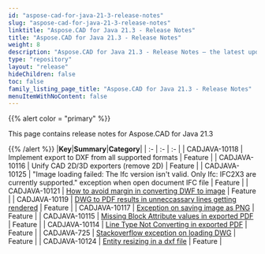 ```yaml
---
id: "aspose-cad-for-java-21-3-release-notes"
slug: "aspose-cad-for-java-21-3-release-notes"
linktitle: "Aspose.CAD for Java 21.3 - Release Notes"
title: "Aspose.CAD for Java 21.3 - Release Notes"
weight: 8
description: "Aspose.CAD for Java 21.3 - Release Notes – the latest updates and fixes."
type: "repository"
layout: "release"
hideChildren: false
toc: false
family_listing_page_title: "Aspose.CAD for Java 21.3 - Release Notes"
menuItemWithNoContent: false
---
```


{{% alert color = "primary" %}}

This page contains release notes for Aspose.CAD for Java 21.3

{{% /alert %}}
|**Key**|**Summary**|**Category**|
| :- | :- | :- |
| CADJAVA-10118 | Implement export to DXF from all supported formats | Feature |
| CADJAVA-10116 | Unify CAD 2D/3D exporters (remove 2D) | Feature |
| CADJAVA-10125 | "Image loading failed: The Ifc version isn't valid. Only Ifc: IFC2X3 are currently supported." exception when open document IFC file | Feature |
| CADJAVA-10121 | [How to avoid margin in converting DWF to image](https://forum.aspose.com/t/converting-dwf-to-image-makes-the-margins/222331/7) | Feature |
| CADJAVA-10119 | [DWG to PDF results in unneccassary lines getting rendered](https://forum.aspose.com/t/post-sales-question-for-aspose-total-for-net/224109) | Feature |
| CADJAVA-10117 | [Exception on saving image as PNG](https://forum.aspose.com/t/image-loading-failed-code-of-value-isnt-72-we-cant-get-boundary-type/224776) | Feature |
| CADJAVA-10115 | [Missing Block Attribute values in exported PDF](https://forum.aspose.com/t/missing-block-attribute-values/226114/5) | Feature |
| CADJAVA-10114 | [Line Type Not Converting in exported PDF](https://forum.aspose.com/t/line-type-not-converting/226631) | Feature |
| CADJAVA-725 | [Stackoverflow exception on loading DWG](https://forum.aspose.com/t/aspose-cad-for-java-pdf/213226) | Feature |
| CADJAVA-10124 | [Entity resizing in a dxf file](https://forum.aspose.com/t/entity-resizing-in-a-dxf-file/222071/5) | Feature |
